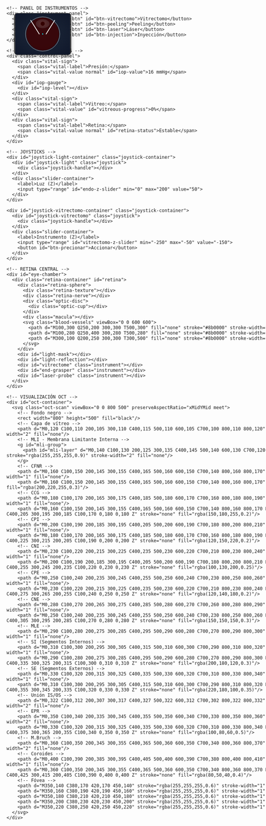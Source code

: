 <!DOCTYPE html>
<html lang="es">
<head>
  <meta charset="UTF-8">
  <meta name="viewport" content="width=device-width, initial-scale=1.0, maximum-scale=1.0, user-scalable=no">
  <title>Simulador Quirúrgico Retiniano</title>
  <style>
    /* ================== ESTILOS BASE ================== */
    * {
      box-sizing: border-box;
      -webkit-tap-highlight-color: transparent;
    }
    
    body {
      margin: 0;
      padding: 0;
      background: #000;
      overflow: hidden;
      font-family: -apple-system, BlinkMacSystemFont, 'Segoe UI', Roboto, Oxygen, Ubuntu, Cantarell, sans-serif;
      color: white;
      touch-action: manipulation;
    }
    
    #container {
      position: relative;
      width: 100vw;
      height: 100vh;
      perspective: 1200px;
    }
    
    /* ================== RETINA CENTRAL ================== */
    #eye-chamber {
      position: absolute;
      width: 100%;
      height: 100%;
      display: flex;
      justify-content: center;
      align-items: center;
      touch-action: none;
    }
    
    .retina-container {
      position: relative;
      width: 80vmin;
      height: 80vmin;
      max-width: 600px;
      max-height: 600px;
      transform-style: preserve-3d;
      perspective: 1200px;
      border-radius: 50%;
      overflow: hidden;
      transition: transform 0.3s ease;
    }
    
    .retina-sphere {
      position: absolute;
      width: 100%;
      height: 100%;
      border-radius: 50%;
      background: radial-gradient(circle at center, #400000 0%, #300000 40%, #200000 70%, #100000 90%);
      transform: rotateX(20deg) translateZ(50px);
      box-shadow: inset 0 0 150px rgba(200,0,0,0.3),
                  inset 0 0 50px rgba(255,0,0,0.2),
                  0 0 100px rgba(0,0,0,0.9);
    }
    
    .retina-texture {
      position: absolute;
      width: 100%;
      height: 100%;
      background: radial-gradient(circle at 50% 50%, rgba(255,200,200,0.3) 0%, rgba(255,150,150,0.2) 80%),
                  url('data:image/svg+xml;utf8,<svg xmlns="http://www.w3.org/2000/svg" width="100" height="100" viewBox="0 0 100 100"><circle cx="50" cy="50" r="40" fill="none" stroke="rgba(255,100,100,0.2)" stroke-width="1"/></svg>');
      background-size: 100%, 20px 20px;
      opacity: 0.9;
      border-radius: 50%;
      mix-blend-mode: multiply;
    }
    
    .macula {
      position: absolute;
      width: 80px;
      height: 80px;
      background: radial-gradient(circle at center, rgba(255,220,180,0.5) 0%, rgba(255,200,150,0.3) 70%, transparent 100%);
      border-radius: 50%;
      top: 50%;
      left: 50%;
      transform: translate(-50%, -50%);
      z-index: 2;
    }
    
    .blood-vessels {
      position: absolute;
      width: 100%;
      height: 100%;
      z-index: 3;
      pointer-events: none;
    }
    
    .retina-nerve {
      position: absolute;
      width: 100%;
      height: 100%;
      border-radius: 50%;
      background: url('data:image/svg+xml;utf8,<svg xmlns="http://www.w3.org/2000/svg" width="200" height="200"><path d="M0,0 Q50,50 100,0 T200,0" stroke="rgba(255,255,255,0.05)" stroke-width="2" fill="none"/></svg>') center/cover;
      pointer-events: none;
      opacity: 0.5;
      z-index: 4;
    }
    
    .optic-disc {
      position: absolute;
      width: 70px;
      height: 70px;
      background-color: rgba(200,100,100,0.3);
      border-radius: 50%;
      top: 50%;
      left: 25%;
      transform: translate(-50%, -50%);
      box-shadow: inset 0 0 15px rgba(200,50,50,0.4), 0 0 20px rgba(200,50,50,0.3);
      z-index: 5;
    }
    
    .optic-cup {
      position: absolute;
      width: 30px;
      height: 30px;
      background-color: rgba(200,50,50,0.4);
      border-radius: 50%;
      top: 50%;
      left: 50%;
      transform: translate(-50%, -50%);
      box-shadow: inset 0 0 10px rgba(150,30,30,0.5);
      z-index: 6;
    }
    
    /* ================== CAMPO DE VISIÓN – Endoiluminador ================== */
    #light-mask {
      position: absolute;
      top: 0;
      left: 0;
      width: 100%;
      height: 100%;
      background: rgba(0,0,0,0.85);
      mask-image: radial-gradient(circle at var(--light-x, 50%) var(--light-y, 50%), transparent var(--light-size, 80px), black calc(var(--light-size, 80px) + 40px));
      -webkit-mask-image: radial-gradient(circle at var(--light-x, 50%) var(--light-y, 50%), transparent var(--light-size, 80px), black calc(var(--light-size, 80px) + 40px));
      transition: all 0.3s ease;
      border-radius: 50%;
      pointer-events: none;
      z-index: 7;
    }
    
    #light-reflection {
      position: absolute;
      width: 100%;
      height: 100%;
      background: radial-gradient(circle at var(--light-x, 50%) var(--light-y, 50%), rgba(255,255,220,0.9) calc(var(--light-size, 80px)*0.2), rgba(255,200,150,0.5) calc(var(--light-size, 80px)*0.4), transparent var(--light-size, 80px));
      opacity: 0;
      transition: opacity 0.3s ease;
      border-radius: 50%;
      pointer-events: none;
      z-index: 8;
    }
    
    /* ================== INSTRUMENTOS QUIRÚRGICOS ================== */
    #vitrectome, #end-grasper, #laser-probe {
      position: absolute;
      left: 50%;
      top: 50%;
      transform: translate(-50%, -50%);
      display: none;
      z-index: 10;
    }
    
    #vitrectome {
      width: 20px;
      height: 100px;
      background: linear-gradient(to bottom, #ccc, #fff);
      border: 1px solid #aaa;
      border-radius: 10px;
      box-shadow: 0 0 10px rgba(0,0,0,0.5);
    }
    
    #vitrectome::after {
      content: '';
      position: absolute;
      bottom: -5px;
      left: 50%;
      transform: translateX(-50%);
      width: 12px;
      height: 12px;
      background: radial-gradient(circle, #fff, #ccc);
      border-radius: 50%;
    }
    
    #end-grasper {
      width: 18px;
      height: 90px;
      background: linear-gradient(to bottom, #ddd, #eee);
      border: 1px solid #bbb;
      border-radius: 10px;
      box-shadow: 0 0 8px rgba(0,0,0,0.5);
    }
    
    #laser-probe {
      width: 4px;
      height: 80px;
      background: linear-gradient(to bottom, #f00, #ff0);
      border-radius: 2px;
      box-shadow: 0 0 5px rgba(255,0,0,0.8);
    }
    
    /* ================== INTERFAZ DE USUARIO ================== */
    /* Panel de instrumentos */
    .instrument-panel {
      position: absolute;
      top: 20px;
      left: 50%;
      transform: translateX(-50%);
      background: rgba(0,0,0,0.7);
      padding: 12px 15px;
      border-radius: 10px;
      z-index: 5000;
      display: flex;
      flex-wrap: wrap;
      justify-content: center;
      max-width: 95%;
      box-shadow: 0 4px 15px rgba(0,0,0,0.5);
    }
    
    .toggle-btn {
      background: #1e3a8a;
      color: white;
      padding: 10px 15px;
      border: none;
      border-radius: 8px;
      cursor: pointer;
      font-size: clamp(0.8rem, 2.5vw, 1rem);
      margin: 5px;
      min-width: 80px;
      transition: all 0.2s;
      font-weight: 500;
    }
    
    .toggle-btn.active {
      background: #3b82f6;
      box-shadow: 0 0 15px #3b82f6;
    }
    
    /* Panel de controles */
    .control-panel {
      position: absolute;
      right: 20px;
      top: 50%;
      transform: translateY(-50%);
      background: rgba(10,10,10,0.9);
      padding: 15px;
      border-radius: 10px;
      z-index: 5000;
      font-size: clamp(0.7rem, 2vw, 0.9rem);
      width: 140px;
      max-height: 80vh;
      overflow-y: auto;
      -webkit-overflow-scrolling: touch;
      box-shadow: 0 4px 15px rgba(0,0,0,0.5);
    }
    
    .vital-sign {
      display: flex;
      justify-content: space-between;
      margin: 10px 0;
      flex-wrap: wrap;
    }
    
    .vital-label {
      color: #ccc;
      font-size: 0.85em;
    }
    
    .vital-value {
      font-family: 'Courier New', monospace;
      font-weight: bold;
      font-size: 0.95em;
    }
    
    .normal { color: #2ecc71; }
    .warning { color: #f39c12; }
    .danger { color: #e74c3c; }
    
    #iop-gauge {
      width: 100%;
      height: 8px;
      background: linear-gradient(to right, #2ecc71 0%, #2ecc71 30%, #f39c12 30%, #f39c12 70%, #e74c3c 70%, #e74c3c 100%);
      border-radius: 4px;
      margin: 8px 0 15px 0;
      overflow: hidden;
    }
    
    #iop-level {
      height: 100%;
      width: 50%;
      background: rgba(255,255,255,0.3);
      border-radius: 4px;
      transition: width 0.5s ease;
    }
    
    /* Joysticks */
    .joystick-container {
      position: absolute;
      bottom: 20px;
      display: flex;
      flex-direction: column;
      align-items: center;
      gap: 15px;
      z-index: 3000;
    }
    
    #joystick-light-container {
      left: 20px;
    }
    
    #joystick-vitrectomo-container {
      right: 20px;
    }
    
    .joystick {
      width: 90px;
      height: 90px;
      background: rgba(255,255,255,0.1);
      border: 2px solid rgba(255,255,255,0.3);
      border-radius: 50%;
      display: flex;
      align-items: center;
      justify-content: center;
      touch-action: none;
      position: relative;
      box-shadow: 0 4px 10px rgba(0,0,0,0.3);
    }
    
    .joystick .joystick-handle {
      width: 35px;
      height: 35px;
      background: rgba(255,255,255,0.6);
      border-radius: 50%;
      position: absolute;
      transition: transform 0.1s ease;
    }
    
    /* Controles Z */
    .slider-container {
      display: flex;
      flex-direction: column;
      align-items: center;
      width: 100%;
      background: rgba(0,0,0,0.5);
      padding: 10px;
      border-radius: 10px;
    }
    
    .slider-container label {
      font-size: 0.75rem;
      margin-bottom: 8px;
      text-align: center;
      color: #eee;
      font-weight: 500;
    }
    
    input[type="range"] {
      width: 100%;
      -webkit-appearance: none;
      height: 8px;
      background: #333;
      border-radius: 4px;
      margin: 5px 0 10px 0;
    }
    
    input[type="range"]::-webkit-slider-thumb {
      -webkit-appearance: none;
      width: 20px;
      height: 20px;
      background: #3b82f6;
      border-radius: 50%;
      cursor: pointer;
      border: 2px solid white;
    }
    
    #btn-precionar {
      background: #dc2626;
      color: white;
      padding: 10px 15px;
      border: none;
      border-radius: 8px;
      cursor: pointer;
      font-size: 0.9rem;
      margin-top: 5px;
      width: 100%;
      font-weight: bold;
      box-shadow: 0 2px 8px rgba(0,0,0,0.3);
      transition: all 0.2s;
    }
    
    #btn-precionar:active {
      transform: scale(0.95);
    }
    
    /* Mini mapa */
    #miniMapContainer {
      position: absolute;
      top: 20px;
      left: 20px;
      width: 150px;
      height: 110px;
      overflow: hidden;
      border-radius: 8px;
      z-index: 2000;
      background: rgba(0,0,0,0.7);
      border: 1px solid #333;
      box-shadow: 0 4px 10px rgba(0,0,0,0.3);
    }
    
    #eyeCrossSection {
      width: 100%;
      height: 100%;
      display: block;
    }
    
    /* OCT */
    #oct-container {
      position: absolute;
      bottom: 20px;
      left: 20px;
      z-index: 1000;
      width: 180px;
      height: 140px;
      background: rgba(0,0,0,0.7);
      border-radius: 8px;
      border: 1px solid #333;
      overflow: hidden;
      box-shadow: 0 4px 10px rgba(0,0,0,0.3);
    }
    
    #oct-container svg {
      width: 100%;
      height: 100%;
    }
    
    /* Efectos visuales */
    .laser-spot {
      width: 25px;
      height: 25px;
      background: radial-gradient(circle, rgba(255,50,50,0.8), transparent 70%);
      border-radius: 50%;
      position: absolute;
      pointer-events: none;
      animation: laser-fade 2.5s ease-out forwards;
      z-index: 15;
    }
    
    @keyframes laser-fade {
      0% { opacity: 1; transform: scale(1); }
      100% { opacity: 0; transform: scale(0.3); }
    }
    
    .laser-burn {
      width: 6px;
      height: 6px;
      background: radial-gradient(circle, white 0%, rgba(255,255,255,0.6) 60%, transparent 80%);
      border-radius: 50%;
      position: absolute;
      pointer-events: none;
      z-index: 16;
    }
    
    .vitreous-particle {
      width: 5px;
      height: 5px;
      background: rgba(255,255,255,0.9);
      border-radius: 50%;
      position: absolute;
      pointer-events: none;
      animation: float-particle 1.5s ease-out forwards;
      z-index: 12;
    }
    
    @keyframes float-particle {
      100% { transform: translate(var(--tx, 0px), var(--ty, 0px)); opacity: 0; }
    }
    
    .injection-bubble {
      position: absolute;
      background: rgba(200,230,255,0.7);
      border-radius: 50%;
      pointer-events: none;
      z-index: 3;
      filter: blur(1px);
      animation: bubble-float 4s ease-in-out forwards;
    }
    
    @keyframes bubble-float {
      100% { 
        transform: translate(calc(var(--tx)*1px), calc(var(--ty)*1px));
        opacity: 0;
      }
    }
    
    /* Membrana para peeling */
    #membrane {
      position: absolute;
      top: 50%;
      left: 50%;
      width: 50%;
      height: 50%;
      background: radial-gradient(circle at center, rgba(255,255,255,0.3) 0%, rgba(255,255,255,0.1) 60%, transparent 100%);
      border-radius: 50%;
      transform: translate(-50%, -50%);
      cursor: grab;
      z-index: 11;
    }
    
    /* Alertas */
    #alert-modal {
      display: none;
      position: fixed;
      top: 50%;
      left: 50%;
      transform: translate(-50%, -50%);
      background: rgba(20,0,0,0.95);
      padding: 25px;
      border-radius: 12px;
      z-index: 10000;
      max-width: 90%;
      text-align: center;
      box-shadow: 0 5px 25px rgba(0,0,0,0.6);
      border: 1px solid #800;
    }
    
    #alert-title {
      color: #f44;
      font-size: 1.3rem;
      margin-bottom: 15px;
      font-weight: bold;
    }
    
    #alert-message {
      margin-bottom: 20px;
      font-size: 1rem;
      line-height: 1.4;
    }
    
    .alert-btn {
      padding: 12px 25px;
      background: #800;
      color: white;
      border: none;
      border-radius: 8px;
      cursor: pointer;
      font-size: 1rem;
      margin-top: 10px;
      font-weight: bold;
      transition: all 0.2s;
    }
    
    .alert-btn:active {
      transform: scale(0.95);
    }
    
    /* Peeling effect */
    .peel-remove {
      transition: transform 1s ease, opacity 1s ease;
      transform: translateY(-20px);
      opacity: 0;
    }
    
    /* ================== RESPONSIVE ADJUSTMENTS ================== */
    @media (max-width: 768px) {
      .retina-container {
        width: 90vmin;
        height: 90vmin;
      }
      
      .instrument-panel {
        top: 10px;
        padding: 10px;
      }
      
      .toggle-btn {
        padding: 8px 12px;
        min-width: 70px;
        margin: 4px;
        font-size: 0.8rem;
      }
      
      .control-panel {
        width: 120px;
        padding: 12px;
        font-size: 0.75rem;
      }
      
      .joystick {
        width: 80px;
        height: 80px;
      }
      
      #miniMapContainer, #oct-container {
        width: 130px;
        height: 100px;
      }
    }
    
    @media (max-width: 480px) {
      .retina-container {
        width: 95vmin;
        height: 95vmin;
      }
      
      .instrument-panel {
        width: 98%;
        padding: 8px;
      }
      
      .toggle-btn {
        padding: 7px 10px;
        min-width: 65px;
        font-size: 0.75rem;
        margin: 3px;
      }
      
      .control-panel {
        width: 110px;
        padding: 10px;
        right: 10px;
      }
      
      .joystick {
        width: 75px;
        height: 75px;
      }
      
      .joystick-container {
        bottom: 15px;
      }
      
      #miniMapContainer, #oct-container {
        width: 110px;
        height: 85px;
      }
      
      #alert-modal {
        padding: 20px;
      }
      
      #alert-title {
        font-size: 1.1rem;
      }
      
      #alert-message {
        font-size: 0.9rem;
      }
    }
  </style>
</head>
<body>
  <div id="container">
    <!-- MINI MAPA -->
    <div id="miniMapContainer">
      <svg id="eyeCrossSection" viewBox="0 0 800 600" preserveAspectRatio="xMidYMid meet">
        <defs>
          <radialGradient id="bgGradient" cx="50%" cy="50%" r="70%">
            <stop offset="0%" stop-color="#1E293B" />
            <stop offset="100%" stop-color="#0F172A" />
          </radialGradient>
          <radialGradient id="lensGradient" cx="50%" cy="50%" r="50%">
            <stop offset="0%" stop-color="#E0F7FA" stop-opacity="0.9" />
            <stop offset="70%" stop-color="#B2EBF2" stop-opacity="0.8" />
            <stop offset="100%" stop-color="#80DEEA" stop-opacity="0.7" />
          </radialGradient>
          <filter id="dropShadow" x="-20%" y="-20%" width="140%" height="140%">
            <feGaussianBlur in="SourceAlpha" stdDeviation="8" />
            <feOffset dx="0" dy="4" result="offsetblur" />
            <feComponentTransfer>
              <feFuncA type="linear" slope="0.3" />
            </feComponentTransfer>
            <feMerge>
              <feMergeNode />
              <feMergeNode in="SourceGraphic" />
            </feMerge>
          </filter>
        </defs>
        <rect width="800" height="600" fill="url(#bgGradient)" />
        <ellipse cx="400" cy="150" rx="100" ry="65" fill="url(#lensGradient)" filter="url(#dropShadow)" />
        <ellipse cx="400" cy="150" rx="95" ry="60" fill="none" stroke="#B3E5FC" stroke-width="2" />
        <circle cx="400" cy="150" r="55" fill="none" stroke="url(#irisGradient)" stroke-width="15" />
        <circle cx="400" cy="150" r="30" fill="#000000" />
        <circle cx="400" cy="300" r="250" fill="none" stroke="#E0E0E0" stroke-width="4" />
        <circle cx="400" cy="300" r="240" fill="#400000" opacity="0.8" />
        <circle id="miniCenter" cx="400" cy="300" r="8" fill="#00f7ff" />
        <line id="probeLight" x1="225" y1="100" x2="350" y2="300" stroke="#FFFFFF" stroke-width="9" stroke-linecap="round" />
        <line id="probeLightInner" x1="225" y1="100" x2="350" y2="300" stroke="#FFFFFF" stroke-width="6" stroke-linecap="round" />
        <line id="probeForceps" x1="575" y1="100" x2="450" y2="300" stroke="#FFFFFF" stroke-width="9" stroke-linecap="round" />
        <line id="probeForcepsInner" x1="575" y1="100" x2="450" y2="300" stroke="#FFFFFF" stroke-width="6" stroke-linecap="round" />
      </svg>
    </div>

    <!-- PANEL DE INSTRUMENTOS -->
    <div class="instrument-panel">
      <button class="toggle-btn" id="btn-vitrectomo">Vitrectomo</button>
      <button class="toggle-btn" id="btn-peeling">Peeling</button>
      <button class="toggle-btn" id="btn-laser">Láser</button>
      <button class="toggle-btn" id="btn-injection">Inyección</button>
    </div>

    <!-- PANEL DE PARÁMETROS -->
    <div class="control-panel">
      <div class="vital-sign">
        <span class="vital-label">Presión:</span>
        <span class="vital-value normal" id="iop-value">16 mmHg</span>
      </div>
      <div id="iop-gauge">
        <div id="iop-level"></div>
      </div>
      <div class="vital-sign">
        <span class="vital-label">Vitreo:</span>
        <span class="vital-value" id="vitreous-progress">0%</span>
      </div>
      <div class="vital-sign">
        <span class="vital-label">Retina:</span>
        <span class="vital-value normal" id="retina-status">Estable</span>
      </div>
    </div>

    <!-- JOYSTICKS -->
    <div id="joystick-light-container" class="joystick-container">
      <div id="joystick-light" class="joystick">
        <div class="joystick-handle"></div>
      </div>
      <div class="slider-container">
        <label>Luz (Z)</label>
        <input type="range" id="endo-z-slider" min="0" max="200" value="50">
      </div>
    </div>

    <div id="joystick-vitrectomo-container" class="joystick-container">
      <div id="joystick-vitrectomo" class="joystick">
        <div class="joystick-handle"></div>
      </div>
      <div class="slider-container">
        <label>Instrumento (Z)</label>
        <input type="range" id="vitrectomo-z-slider" min="-250" max="-50" value="-150">
        <button id="btn-precionar">Accionar</button>
      </div>
    </div>

    <!-- RETINA CENTRAL -->
    <div id="eye-chamber">
      <div class="retina-container" id="retina">
        <div class="retina-sphere">
          <div class="retina-texture"></div>
          <div class="retina-nerve"></div>
          <div class="optic-disc">
            <div class="optic-cup"></div>
          </div>
          <div class="macula"></div>
          <svg class="blood-vessels" viewBox="0 0 600 600">
            <path d="M100,300 Q250,200 300,300 T500,300" fill="none" stroke="#8b0000" stroke-width="2" stroke-opacity="0.7"/>
            <path d="M100,280 Q250,400 300,280 T500,280" fill="none" stroke="#8b0000" stroke-width="1.5" stroke-opacity="0.6"/>
            <path d="M300,100 Q200,250 300,300 T300,500" fill="none" stroke="#8b0000" stroke-width="1.8" stroke-opacity="0.7"/>
          </svg>
        </div>
        <div id="light-mask"></div>
        <div id="light-reflection"></div>
        <div id="vitrectome" class="instrument"></div>
        <div id="end-grasper" class="instrument"></div>
        <div id="laser-probe" class="instrument"></div>
      </div>
    </div>

    <!-- VISUALIZACIÓN OCT -->
    <div id="oct-container">
      <svg class="oct-scan" viewBox="0 0 800 500" preserveAspectRatio="xMidYMid meet">
        <!-- Fondo negro -->
        <rect width="800" height="500" fill="black"/>
        <!-- Capa de vítreo -->
        <path d="M0,120 C100,110 200,105 300,110 C400,115 500,110 600,105 C700,100 800,110 800,120" stroke="rgba(0,0,255,0.1)" stroke-width="2" fill="none"/>
        <!-- MLI - Membrana Limitante Interna -->
        <g id="mli-group">
          <path id="mli-layer" d="M0,140 C100,130 200,125 300,135 C400,145 500,140 600,130 C700,120 800,140 800,150" stroke="rgba(255,255,255,0.9)" stroke-width="2" fill="none"/>
        </g>
        <!-- CFNR -->
        <path d="M0,160 C100,150 200,145 300,155 C400,165 500,160 600,150 C700,140 800,160 800,170" stroke="rgba(255,255,255,0.8)" stroke-width="1" fill="none"/>
        <path d="M0,160 C100,150 200,145 300,155 C400,165 500,160 600,150 C700,140 800,160 800,170" stroke="none" fill="rgba(200,220,255,0.3)"/>
        <!-- CCG -->
        <path d="M0,180 C100,170 200,165 300,175 C400,185 500,180 600,170 C700,160 800,180 800,190" stroke="rgba(255,255,255,0.8)" stroke-width="1" fill="none"/>
        <path d="M0,160 C100,150 200,145 300,155 C400,165 500,160 600,150 C700,140 800,160 800,170 L800,190 C700,180 600,190 500,200 C400,205 300,195 200,185 C100,170 0,180 0,180 Z" stroke="none" fill="rgba(150,180,255,0.2)"/>
        <!-- CPI -->
        <path d="M0,200 C100,190 200,185 300,195 C400,205 500,200 600,190 C700,180 800,200 800,210" stroke="rgba(255,255,255,0.8)" stroke-width="1" fill="none"/>
        <path d="M0,180 C100,170 200,165 300,175 C400,185 500,180 600,170 C700,160 800,180 800,190 L800,210 C700,200 600,210 500,220 C400,225 300,215 200,205 C100,190 0,200 0,200 Z" stroke="none" fill="rgba(120,150,220,0.2)"/>
        <!-- CNI -->
        <path d="M0,230 C100,220 200,215 300,225 C400,235 500,230 600,220 C700,210 800,230 800,240" stroke="rgba(255,255,255,0.8)" stroke-width="1" fill="none"/>
        <path d="M0,200 C100,190 200,185 300,195 C400,205 500,200 600,190 C700,180 800,200 800,210 L800,240 C700,230 600,240 500,250 C400,255 300,245 200,235 C100,220 0,230 0,230 Z" stroke="none" fill="rgba(100,130,200,0.25)"/>
        <!-- CPE -->
        <path d="M0,250 C100,240 200,235 300,245 C400,255 500,250 600,240 C700,230 800,250 800,260" stroke="rgba(255,255,255,0.8)" stroke-width="1" fill="none"/>
        <path d="M0,230 C100,220 200,215 300,225 C400,235 500,230 600,220 C700,210 800,230 800,240 L800,260 C700,250 600,260 500,270 C400,275 300,265 200,255 C100,240 0,250 0,250 Z" stroke="none" fill="rgba(120,140,180,0.2)"/>
        <!-- CNE -->
        <path d="M0,280 C100,270 200,265 300,275 C400,285 500,280 600,270 C700,260 800,280 800,290" stroke="rgba(255,255,255,0.8)" stroke-width="1" fill="none"/>
        <path d="M0,250 C100,240 200,235 300,245 C400,255 500,250 600,240 C700,230 800,250 800,260 L800,290 C700,280 600,290 500,300 C400,305 300,295 200,285 C100,270 0,280 0,280 Z" stroke="none" fill="rgba(150,150,150,0.3)"/>
        <!-- MLE -->
        <path d="M0,290 C100,280 200,275 300,285 C400,295 500,290 600,280 C700,270 800,290 800,300" stroke="rgba(255,255,255,0.9)" stroke-width="1" fill="none"/>
        <!-- SI (Segmentos Internos) -->
        <path d="M0,310 C100,300 200,295 300,305 C400,315 500,310 600,300 C700,290 800,310 800,320" stroke="rgba(255,255,255,0.8)" stroke-width="1" fill="none"/>
        <path d="M0,290 C100,280 200,275 300,285 C400,295 500,290 600,280 C700,270 800,290 800,300 L800,320 C700,310 600,320 500,330 C400,335 300,325 200,315 C100,300 0,310 0,310 Z" stroke="none" fill="rgba(200,180,120,0.3)"/>
        <!-- SE (Segmentos Externos) -->
        <path d="M0,330 C100,320 200,315 300,325 C400,335 500,330 600,320 C700,310 800,330 800,340" stroke="rgba(255,255,255,0.8)" stroke-width="1" fill="none"/>
        <path d="M0,310 C100,300 200,295 300,305 C400,315 500,310 600,300 C700,290 800,310 800,320 L800,340 C700,330 600,340 500,350 C400,355 300,345 200,335 C100,320 0,330 0,330 Z" stroke="none" fill="rgba(220,180,100,0.35)"/>
        <!-- Unión IS/OS -->
        <path d="M0,322 C100,312 200,307 300,317 C400,327 500,322 600,312 C700,302 800,322 800,332" stroke="rgba(255,255,255,0.9)" stroke-width="2" fill="none"/>
        <!-- EPR -->
        <path d="M0,350 C100,340 200,335 300,345 C400,355 500,350 600,340 C700,330 800,350 800,360" stroke="rgba(255,255,255,0.9)" stroke-width="2" fill="none"/>
        <path d="M0,330 C100,320 200,315 300,325 C400,335 500,330 600,320 C700,310 800,330 800,340 L800,360 C700,350 600,360 500,370 C400,375 300,365 200,355 C100,340 0,350 0,350 Z" stroke="none" fill="rgba(100,80,60,0.5)"/>
        <!-- M.Bruch -->
        <path d="M0,360 C100,350 200,345 300,355 C400,365 500,360 600,350 C700,340 800,360 800,370" stroke="rgba(255,255,255,0.9)" stroke-width="2" fill="none"/>
        <!-- Coroides -->
        <path d="M0,400 C100,390 200,385 300,395 C400,405 500,400 600,390 C700,380 800,400 800,410" stroke="rgba(255,255,255,0.5)" stroke-width="1" fill="none"/>
        <path d="M0,360 C100,350 200,345 300,355 C400,365 500,360 600,350 C700,340 800,360 800,370 L800,410 C700,400 600,410 500,420 C400,425 300,415 200,405 C100,390 0,400 0,400 Z" stroke="none" fill="rgba(80,50,40,0.4)"/>
        <!-- Fóvea -->
        <path d="M350,140 C380,170 420,170 450,140" stroke="rgba(255,255,255,0.6)" stroke-width="1" fill="none"/>
        <path d="M350,160 C380,190 420,190 450,160" stroke="rgba(255,255,255,0.6)" stroke-width="1" fill="none"/>
        <path d="M350,180 C380,210 420,210 450,180" stroke="rgba(255,255,255,0.6)" stroke-width="1" fill="none"/>
        <path d="M350,200 C380,230 420,230 450,200" stroke="rgba(255,255,255,0.6)" stroke-width="1" fill="none"/>
        <path d="M350,220 C380,250 420,250 450,220" stroke="rgba(255,255,255,0.6)" stroke-width="1" fill="none"/>
      </svg>
    </div>
  </div>

  <!-- ALERTAS -->
  <div id="alert-modal">
    <div id="alert-title">Alerta</div>
    <div id="alert-message"></div>
    <button class="alert-btn" onclick="closeAlert()">Aceptar</button>
  </div>

  <script>
    /* ================== VARIABLES GLOBALES ================== */
    let lightJoystickX = 50, lightJoystickY = 50;
    let vitrectomoJoystickX = 50, vitrectomoJoystickY = 50;
    let currentDepth = parseInt(document.getElementById('vitrectomo-z-slider').value);
    let activeInstrument = null;
    let iop = 16; // mmHg
    let vitreousRemoved = 0;
    let retinaStatus = 'Estable';
    let peelAccumulated = 0;
    const peelStep = 30;
    let tearPoints = [];
    let isPeeling = false;
    let peelCanvas, pinza, tearPath;

    /* ================== FUNCIONES DE INTERFAZ ================== */
    function showAlert(title, message) {
      document.getElementById('alert-title').innerText = title;
      document.getElementById('alert-message').innerText = message;
      document.getElementById('alert-modal').style.display = 'block';
    }

    function closeAlert() {
      document.getElementById('alert-modal').style.display = 'none';
    }

    /* ================== GESTIÓN DE INSTRUMENTOS ================== */
    function toggleInstrument(btnId, instrumentId) {
      const btn = document.getElementById(btnId);
      const instr = document.getElementById(instrumentId);
      
      if(btn.classList.contains('active')) {
        btn.classList.remove('active');
        if(instr) instr.style.display = 'none';
        if(btnId === 'btn-peeling') endPeeling();
      } else {
        // Desactivar todos los instrumentos primero
        document.querySelectorAll('.toggle-btn').forEach(b => b.classList.remove('active'));
        document.querySelectorAll('.instrument').forEach(i => i.style.display = 'none');
        
        // Activar el seleccionado
        btn.classList.add('active');
        if(instr) instr.style.display = 'block';
        activeInstrument = instrumentId;
        
        if(btnId === 'btn-peeling') initPeeling();
      }
    }

    // Event listeners para instrumentos
    document.getElementById('btn-vitrectomo').addEventListener('click', () => toggleInstrument('btn-vitrectomo', 'vitrectome'));
    document.getElementById('btn-peeling').addEventListener('click', () => toggleInstrument('btn-peeling', 'end-grasper'));
    document.getElementById('btn-laser').addEventListener('click', () => toggleInstrument('btn-laser', 'laser-probe'));
    document.getElementById('btn-injection').addEventListener('click', performInjection);

    /* ================== BOTÓN DE ACCIÓN PRINCIPAL ================== */
    document.getElementById('btn-precionar').addEventListener('click', () => {
      if(!activeInstrument) return;
      
      const instrument = document.getElementById(activeInstrument);
      const retinaRect = document.getElementById('retina').getBoundingClientRect();
      const instRect = instrument.getBoundingClientRect();
      
      const x = instRect.left + instRect.width/2 - retinaRect.left;
      const y = instRect.top + instRect.height/2 - retinaRect.top;
      
      const syntheticEvent = { 
        clientX: retinaRect.left + x, 
        clientY: retinaRect.top + y,
        preventDefault: () => {}
      };
      
      if(activeInstrument === 'laser-probe') {
        laserFunction(syntheticEvent);
      } else if(activeInstrument === 'vitrectome') {
        vitrectomyFunction(syntheticEvent);
      } else if(activeInstrument === 'end-grasper' && isPeeling) {
        completePeeling();
      }
    });

    /* ================== FUNCIONES DE INSTRUMENTOS ================== */
    function laserFunction(e) {
      const retina = document.getElementById('retina');
      const rect = retina.getBoundingClientRect();
      
      // Crear efecto de láser
      const laserSpot = document.createElement('div');
      laserSpot.className = 'laser-spot';
      laserSpot.style.left = (e.clientX - rect.left - 12) + 'px';
      laserSpot.style.top = (e.clientY - rect.top - 12) + 'px';
      retina.appendChild(laserSpot);
      
      // Crear marca de quemadura
      const burnMark = document.createElement('div');
      burnMark.className = 'laser-burn';
      burnMark.style.left = (e.clientX - rect.left - 3) + 'px';
      burnMark.style.top = (e.clientY - rect.top - 3) + 'px';
      retina.appendChild(burnMark);
      
      // Eliminar después de la animación
      setTimeout(() => {
        laserSpot.remove();
        burnMark.remove();
      }, 2500);
    }

    function vitrectomyFunction(e) {
      const retina = document.getElementById('retina');
      const rect = retina.getBoundingClientRect();
      
      // Crear partículas de vítreo
      for (let i = 0; i < 8; i++) {
        const particle = document.createElement('div');
        particle.className = 'vitreous-particle';
        particle.style.left = (e.clientX - rect.left + (Math.random()*20 - 10)) + 'px';
        particle.style.top = (e.clientY - rect.top + (Math.random()*20 - 10)) + 'px';
        particle.style.setProperty('--tx', Math.random()*40 - 20);
        particle.style.setProperty('--ty', Math.random()*40 - 20);
        retina.appendChild(particle);
        
        setTimeout(() => particle.remove(), 1500);
      }
      
      // Actualizar progreso
      vitreousRemoved = Math.min(100, vitreousRemoved + 0.8);
    }

    function performInjection() {
      showAlert("Inyección", "Inyectando solución salina equilibrada...");
      
      const retina = document.getElementById('retina');
      retina.style.background = `
        radial-gradient(circle at 35% 45%, rgba(100,150,255,0.2) 0%, rgba(50,100,255,0.3) 70%, rgba(20,50,255,0.2) 100%),
        repeating-linear-gradient(45deg, rgba(100,150,255,0.1) 0px, rgba(100,150,255,0.1) 1px, transparent 1px, transparent 10px)`;
      
      // Crear burbujas de inyección
      for (let i = 0; i < 20; i++) {
        setTimeout(() => {
          const bubble = document.createElement('div');
          bubble.className = 'injection-bubble';
          bubble.style.left = `${50 + Math.random()*20}%`;
          bubble.style.top = `${50 + Math.random()*20}%`;
          bubble.style.width = `${5 + Math.random()*15}px`;
          bubble.style.height = bubble.style.width;
          bubble.style.setProperty('--tx', Math.random()*100 - 50);
          bubble.style.setProperty('--ty', Math.random()*100 - 50);
          retina.appendChild(bubble);
          
          setTimeout(() => bubble.remove(), 4000);
        }, i*200);
      }
      
      setTimeout(() => {
        showAlert("Completado", "Procedimiento finalizado con éxito");
      }, 4000);
    }

    /* ================== FUNCIONALIDAD DE PEELING ================== */
    function initPeeling() {
      if(document.getElementById('membrane')) return;
      
      const retina = document.getElementById('retina');
      isPeeling = true;
      
      // Crear overlay de membrana
      const membrane = document.createElement('div');
      membrane.id = 'membrane';
      retina.appendChild(membrane);
      
      // Crear canvas SVG para el peeling
      peelCanvas = document.createElementNS("http://www.w3.org/2000/svg", "svg");
      peelCanvas.id = 'peelCanvas';
      peelCanvas.setAttribute('style', 'position:absolute; top:0; left:0; width:100%; height:100%; pointer-events:none;');
      membrane.appendChild(peelCanvas);
      
      // Crear máscara
      const defs = document.createElementNS("http://www.w3.org/2000/svg", "defs");
      const mask = document.createElementNS("http://www.w3.org/2000/svg", "mask");
      mask.id = "peelMask";
      
      const fullCircle = document.createElementNS("http://www.w3.org/2000/svg", "circle");
      fullCircle.setAttribute("cx", "50%");
      fullCircle.setAttribute("cy", "50%");
      fullCircle.setAttribute("r", "50%");
      fullCircle.setAttribute("fill", "white");
      mask.appendChild(fullCircle);
      
      defs.appendChild(mask);
      peelCanvas.appendChild(defs);
      membrane.style.webkitMaskImage = "url(#peelMask)";
      membrane.style.maskImage = "url(#peelMask)";
      
      // Crear path para el desgarro
      tearPath = document.createElementNS("http://www.w3.org/2000/svg", "path");
      tearPath.id = 'tearPath';
      tearPath.setAttribute('stroke', 'rgba(0,255,0,0.5)');
      tearPath.setAttribute('stroke-width', '2');
      tearPath.setAttribute('fill', 'none');
      peelCanvas.appendChild(tearPath);
      
      // Crear pinza
      pinza = document.createElementNS("http://www.w3.org/2000/svg", "circle");
      pinza.id = 'pinza';
      pinza.setAttribute('cx', '50%');
      pinza.setAttribute('cy', '50%');
      pinza.setAttribute('r', '7');
      pinza.setAttribute('fill', 'green');
      peelCanvas.appendChild(pinza);
      
      // Configurar eventos táctiles
      membrane.addEventListener('touchstart', startPeeling, { passive: false });
      membrane.addEventListener('touchmove', movePeeling, { passive: false });
      membrane.addEventListener('touchend', endPeeling);
      
      // Eventos de ratón para compatibilidad
      membrane.addEventListener('mousedown', startPeeling);
      membrane.addEventListener('mousemove', movePeeling);
      membrane.addEventListener('mouseup', endPeeling);
      membrane.addEventListener('mouseleave', endPeeling);
    }

    function startPeeling(e) {
      e.preventDefault();
      if(!isPeeling) return;
      
      const membrane = document.getElementById('membrane');
      const rect = membrane.getBoundingClientRect();
      const centerX = rect.width / 2;
      const centerY = rect.height / 2;
      
      tearPoints = [[centerX, centerY]];
      updateTearPath(tearPoints, tearPath);
      
      membrane.style.cursor = 'grabbing';
    }

    function movePeeling(e) {
      if(!isPeeling || tearPoints.length === 0) return;
      e.preventDefault();
      
      const membrane = document.getElementById('membrane');
      const rect = membrane.getBoundingClientRect();
      
      let clientX, clientY;
      if(e.touches) {
        clientX = e.touches[0].clientX;
        clientY = e.touches[0].clientY;
      } else {
        clientX = e.clientX;
        clientY = e.clientY;
      }
      
      const x = clientX - rect.left;
      const y = clientY - rect.top;
      
      pinza.setAttribute('cx', x);
      pinza.setAttribute('cy', y);
      
      tearPoints.push([x, y]);
      updateTearPath(tearPoints, tearPath);
      
      // Comprobar si llegó al borde
      const centerX = rect.width / 2;
      const centerY = rect.height / 2;
      const radius = rect.width / 2;
      const distance = Math.sqrt(Math.pow(x - centerX, 2) + Math.pow(y - centerY, 2));
      
      if(distance >= radius * 0.9) {
        completePeeling();
      }
    }

    function endPeeling() {
      if(!isPeeling) return;
      
      const membrane = document.getElementById('membrane');
      if(membrane) membrane.style.cursor = 'grab';
      
      tearPoints = [];
      updateTearPath([], tearPath);
    }

    function completePeeling() {
      if(!isPeeling) return;
      
      const membrane = document.getElementById('membrane');
      const mask = document.getElementById('peelMask');
      
      if(tearPoints.length > 1 && mask) {
        const hole = document.createElementNS("http://www.w3.org/2000/svg", "path");
        hole.setAttribute("d", tearPath.getAttribute('d'));
        hole.setAttribute("stroke", "none");
        hole.setAttribute("fill", "black");
        mask.appendChild(hole);
        
        peelAccumulated += peelStep;
        
        if(peelAccumulated >= 100) {
          showAlert("Peeling Completado", "La membrana ha sido removida completamente");
          peelMLI_OCT();
          if(membrane) membrane.remove();
          isPeeling = false;
          document.getElementById('btn-peeling').classList.remove('active');
        } else {
          showAlert("Peeling Parcial", `Progreso: ${peelAccumulated}% completado`);
        }
      }
      
      tearPoints = [];
      updateTearPath([], tearPath);
    }

    function peelMLI_OCT() {
      const mliGroup = document.getElementById('mli-group');
      if(mliGroup) {
        mliGroup.classList.add('peel-remove');
        setTimeout(() => {
          if(mliGroup.parentNode) mliGroup.parentNode.removeChild(mliGroup);
        }, 1000);
      }
    }

    function updateTearPath(points, pathElement) {
      if(!pathElement || points.length === 0) {
        if(pathElement) pathElement.setAttribute('d', '');
        return;
      }
      
      let d = `M ${points[0][0]} ${points[0][1]}`;
      for(let i = 1; i < points.length; i++) {
        d += ` L ${points[i][0]} ${points[i][1]}`;
      }
      
      pathElement.setAttribute('d', d);
    }

    /* ================== CONTROL DE JOYSTICKS ================== */
    function initJoystick(joystickElement, updateCallback) {
      const handle = joystickElement.querySelector('.joystick-handle');
      const rect = joystickElement.getBoundingClientRect();
      const centerX = rect.width / 2;
      const centerY = rect.height / 2;
      const maxDistance = rect.width / 2;
      let isTouching = false;
      
      function handleStart(e) {
        e.preventDefault();
        isTouching = true;
        handleMove(e);
      }
      
      function handleMove(e) {
        if (!isTouching) return;
        
        const clientX = e.clientX || (e.touches && e.touches[0].clientX);
        const clientY = e.clientY || (e.touches && e.touches[0].clientY);
        
        if(!clientX || !clientY) return;
        
        const bounds = joystickElement.getBoundingClientRect();
        const x = clientX - bounds.left;
        const y = clientY - bounds.top;
        
        let deltaX = x - centerX;
        let deltaY = y - centerY;
        const distance = Math.sqrt(deltaX * deltaX + deltaY * deltaY);
        
        if (distance > maxDistance) {
          const angle = Math.atan2(deltaY, deltaX);
          deltaX = Math.cos(angle) * maxDistance;
          deltaY = Math.sin(angle) * maxDistance;
        }
        
        handle.style.transform = `translate(${deltaX}px, ${deltaY}px)`;
        
        const normalizedX = ((deltaX + maxDistance) / (2 * maxDistance)) * 100;
        const normalizedY = ((deltaY + maxDistance) / (2 * maxDistance)) * 100;
        
        updateCallback(normalizedX, normalizedY);
      }
      
      function handleEnd() {
        isTouching = false;
        handle.style.transform = `translate(0px, 0px)`;
        updateCallback(50, 50);
      }
      
      // Eventos táctiles
      joystickElement.addEventListener('touchstart', handleStart, { passive: false });
      joystickElement.addEventListener('touchmove', handleMove, { passive: false });
      joystickElement.addEventListener('touchend', handleEnd);
      
      // Eventos de ratón para compatibilidad
      joystickElement.addEventListener('mousedown', handleStart);
      document.addEventListener('mousemove', handleMove);
      document.addEventListener('mouseup', handleEnd);
    }

    // Inicializar joysticks
    const joystickVitrectomo = document.getElementById('joystick-vitrectomo');
    initJoystick(joystickVitrectomo, (x, y) => {
      vitrectomoJoystickX = x;
      vitrectomoJoystickY = y;
      updateVitrectomoPosition(x, y);
      updateMiniLeftLine(x, y);
    });
    
    const joystickLight = document.getElementById('joystick-light');
    initJoystick(joystickLight, (x, y) => {
      lightJoystickX = x;
      lightJoystickY = y;
      updateEndoLightEffect(x, y);
      updateMiniRightLine(x, y);
    });

    /* ================== ACTUALIZACIÓN DE POSICIONES ================== */
    function updateVitrectomoPosition(normX, normY) {
      const retinaRect = document.getElementById('retina').getBoundingClientRect();
      const maxOffset = retinaRect.width / 2;
      const offsetX = (normX - 50) / 50 * maxOffset * 0.9;
      const offsetY = (normY - 50) / 50 * maxOffset * 0.9;
      
      if(activeInstrument) {
        const instr = document.getElementById(activeInstrument);
        if(instr) {
          instr.style.transform = `translate(calc(-50% + ${offsetX}px), calc(-50% + ${offsetY}px)) translateZ(${currentDepth}px)`;
        }
      }
    }

    function updateEndoLightEffect(normX, normY) {
      document.documentElement.style.setProperty('--light-x', normX + '%');
      document.documentElement.style.setProperty('--light-y', normY + '%');
      
      const zVal = parseInt(document.getElementById('endo-z-slider').value);
      const retinaRect = document.getElementById('retina').getBoundingClientRect();
      const newLightSize = 20 + (retinaRect.width - 20) * (zVal / 200);
      
      document.documentElement.style.setProperty('--light-size', newLightSize + 'px');
      document.getElementById('light-reflection').style.opacity = 0.7;
    }

    function updateMiniLeftLine(normX, normY) {
      const defaultTipX = 350;
      const defaultTipY = 300;
      const scaleX = 2.5;
      const scaleY = 1.8;
      const offsetX = (normX - 50) * scaleX;
      const offsetY = (normY - 50) * scaleY;
      let tipX = defaultTipX + offsetX;
      let tipY = defaultTipY + offsetY;
      
      const miniLeft = document.getElementById('probeLight');
      const miniLeftInner = document.getElementById('probeLightInner');
      if(miniLeft && miniLeftInner) {
        miniLeft.setAttribute('x2', tipX);
        miniLeftInner.setAttribute('x2', tipX);
        miniLeft.setAttribute('y2', tipY);
        miniLeftInner.setAttribute('y2', tipY);
      }
    }

    function updateMiniRightLine(normX, normY) {
      const defaultTipX = 450;
      const defaultTipY = 300;
      const scaleX = 2.5;
      const scaleY = 1.8;
      const offsetX = (normX - 50) * scaleX;
      const offsetY = (normY - 50) * scaleY;
      let tipX = defaultTipX + offsetX;
      let tipY = defaultTipY + offsetY;
      
      const miniRight = document.getElementById('probeForceps');
      const miniRightInner = document.getElementById('probeForcepsInner');
      if(miniRight && miniRightInner) {
        miniRight.setAttribute('x2', tipX);
        miniRightInner.setAttribute('x2', tipX);
        miniRight.setAttribute('y2', tipY);
        miniRightInner.setAttribute('y2', tipY);
      }
    }

    /* ================== ACTUALIZACIÓN DE PARÁMETROS ================== */
    function updateVitals() {
      // Variación aleatoria de la presión intraocular
      iop += (Math.random() - 0.5) * 0.2;
      
      // Efecto del vitrectomo en la presión
      if(activeInstrument === 'vitrectome') iop -= 0.1;
      
      // Limitar valores entre 10 y 30 mmHg
      iop = Math.max(10, Math.min(30, iop));
      
      // Actualizar visualización
      document.getElementById('iop-value').innerText = iop.toFixed(1) + " mmHg";
      document.getElementById('iop-level').style.width = ((iop - 10) / 20 * 100) + "%";
      
      // Actualizar clase según presión
      const iopElement = document.getElementById('iop-value');
      iopElement.classList.remove('normal', 'warning', 'danger');
      
      if(iop < 15 || iop > 25) {
        iopElement.classList.add('danger');
        retinaStatus = 'Riesgo';
      } else if(iop < 18 || iop > 22) {
        iopElement.classList.add('warning');
        retinaStatus = 'Alerta';
      } else {
        iopElement.classList.add('normal');
        retinaStatus = 'Estable';
      }
      
      // Actualizar otros parámetros
      document.getElementById('vitreous-progress').innerText = Math.min(100, vitreousRemoved).toFixed(0) + "%";
      document.getElementById('retina-status').innerText = retinaStatus;
      document.getElementById('retina-status').className = `vital-value ${iopElement.className.split(' ')[1]}`;
    }

    // Actualizar parámetros cada segundo
    setInterval(updateVitals, 1000);

    // Configurar sliders
    document.getElementById('vitrectomo-z-slider').addEventListener('input', function() {
      currentDepth = parseInt(this.value);
      updateVitrectomoPosition(vitrectomoJoystickX, vitrectomoJoystickY);
    });
    
    document.getElementById('endo-z-slider').addEventListener('input', function() {
      updateEndoLightEffect(lightJoystickX, lightJoystickY);
    });

    // Inicialización
    updateVitals();
    updateEndoLightEffect(50, 50);
  </script>
</body>
</html>
